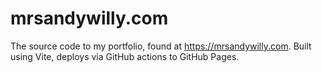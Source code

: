 # mrsandywilly.com
The source code to my portfolio, found at https://mrsandywilly.com. Built using Vite, deploys via GitHub actions to GitHub Pages.
